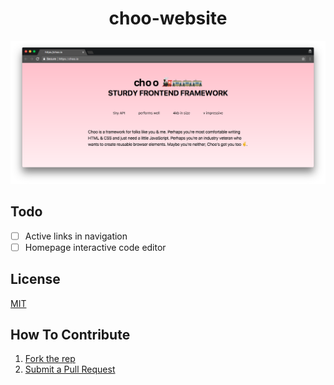<h1 align="center">choo-website</h1>

![screenshot](./screenshot.png)

## Todo

- [ ] Active links in navigation
- [ ] Homepage interactive code editor

## License
[MIT](https://tldrlegal.com/license/mit-license)

## How To Contribute

1. [Fork the rep](https://help.github.com/articles/fork-a-repo/)
2. [Submit a Pull Request](https://help.github.com/articles/using-pull-requests/)
